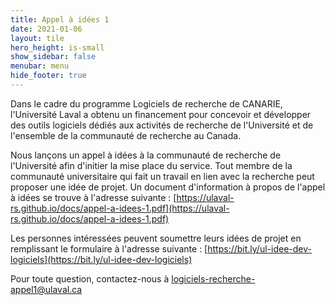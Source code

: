 ```yaml
---
title: Appel à idées 1
date: 2021-01-06
layout: tile
hero_height: is-small
show_sidebar: false
menubar: menu
hide_footer: true
---
```


Dans le cadre du programme Logiciels de recherche de CANARIE,
l'Université Laval a obtenu un financement pour concevoir et développer
des outils logiciels dédiés aux activités de recherche de l'Université
et de l'ensemble de la communauté de recherche au Canada.

Nous lançons un appel à idées à la communauté de recherche de
l'Université afin d'initier la mise place du service.
Tout membre de la communauté universitaire qui fait un travail en lien
avec la recherche peut proposer une idée de projet.
Un document d'information à propos de l'appel à idées se trouve à
l'adresse suivante : [https://ulaval-rs.github.io/docs/appel-a-idees-1.pdf](https://ulaval-rs.github.io/docs/appel-a-idees-1.pdf)


Les personnes intéressées peuvent soumettre leurs idées de projet en
remplissant le formulaire à l'adresse suivante : [https://bit.ly/ul-idee-dev-logiciels](https://bit.ly/ul-idee-dev-logiciels)

Pour toute question, contactez-nous à [logiciels-recherche-appel1@ulaval.ca](mailto:logiciels-recherche-appel1@ulaval.ca)
